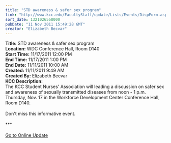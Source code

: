 ```yaml
---
title: "STD awareness & safer sex program"
link: "http://www.kcc.edu/FacultyStaff/update/Lists/Events/DispForm.aspx?ID=184"
sort_date: 1321026568000
pubDate: "11 Nov 2011 15:49:28 GMT"
creator: "Elizabeth Becvar"
---
```


<div><b>Title:</b> STD awareness &amp; safer sex program</div>
<div><b>Location:</b> WDC Conference Hall, Room D140</div>
<div><b>Start Time:</b> 11/17/2011 12:00 PM</div>
<div><b>End Time:</b> 11/17/2011 1:00 PM</div>
<div><b>End Date:</b> 11/11/2011 10:00 AM</div>
<div><b>Created:</b> 11/11/2011 9:49 AM</div>
<div><b>Created By:</b> Elizabeth Becvar</div>
<div><b>KCC Description:</b> <div class="ExternalClassE451DC1A88094FC88B421B2388F33A8D">
<div>The KCC Student Nurses' Association will leading a discussion on safer sex and awareness of sexually transmitted diseases from noon - 1 p.m. Thursday, Nov. 17 in the Workforce Development Center Conference Hall, Room D140.</div>
<div> </div>
<div>Don't miss this informative event.</div>
<div> </div>
<div>***</div>
<div> </div>
<div><a href="/FacultyStaff/update/Pages/dailyupdate.aspx">Go to Online Update</a></div>
<div> </div></div></div>
